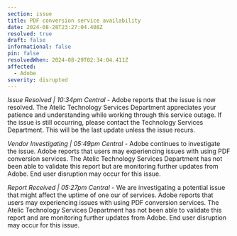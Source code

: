 ```yaml
---
section: issue
title: PDF conversion service availability
date: 2024-08-28T23:27:04.408Z
resolved: true
draft: false
informational: false
pin: false
resolvedWhen: 2024-08-29T02:34:04.411Z
affected:
  - Adobe
severity: disrupted
---
```

*Issue Resolved | 10:34pm Central* - Adobe reports that the issue is now resolved. The Atelic Technology Services Department appreciates your patience and understanding while working through this service outage. If the issue is still occurring, please contact the Technology Services Department. This will be the last update unless the issue recurs.

*Vendor Investigating | 05:49pm Central* - Adobe continues to investigate the issue. Adobe reports that users may experiencing issues with using PDF conversion services. The Atelic Technology Services Department has not been able to validate this report but are monitoring further updates from Adobe. End user disruption may occur for this issue.

*Report Received | 05:27pm Central* - We are investigating a potential issue that might affect the uptime of one our of services. Adobe reports that users may experiencing issues with using PDF conversion services. The Atelic Technology Services Department has not been able to validate this report and are monitoring further updates from Adobe. End user disruption may occur for this issue.
